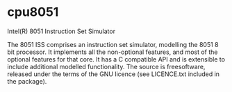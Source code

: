 # cpu8051
Intel(R) 8051 Instruction Set Simulator

The 8051 ISS comprises an instruction set simulator, modelling the 8051 8 bit processor. It
implements all the non-optional features, and most of the optional features for that core. It has a C
compatible API and is extensible to include additional modelled functionality. The source is freesoftware,
released under the terms of the GNU licence (see LICENCE.txt included in the
package).
